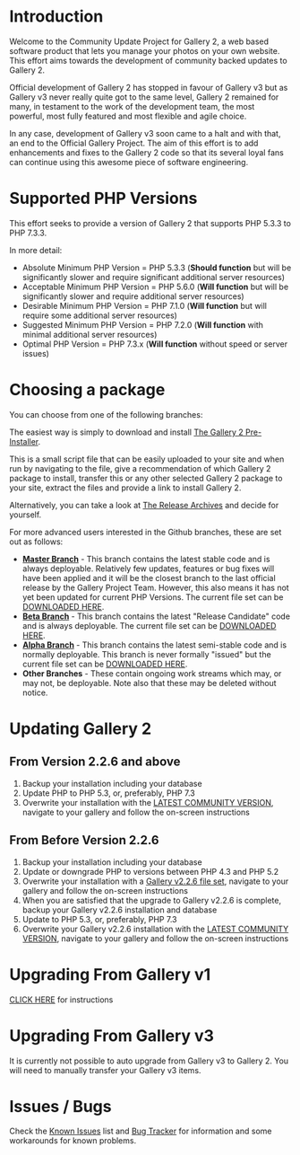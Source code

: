 # Introduction

Welcome to the Community Update Project for Gallery 2, a web based software product that lets you manage your photos on your own website. This effort aims towards the development of community backed updates to Gallery 2.

Official development of Gallery 2 has stopped in favour of Gallery v3 but as Gallery v3 never really quite got to the same level, Gallery 2 remained for many, in testament to the work of the development team, the most powerful, most fully featured and most flexible and agile choice.

In any case, development of Gallery v3 soon came to a halt and with that, an end to the Official Gallery Project. The aim of this effort is to add enhancements and fixes to the Gallery 2 code so that its several loyal fans can continue using this awesome piece of software engineering.

# Supported PHP Versions

This effort seeks to provide a version of Gallery 2 that supports PHP 5.3.3 to PHP 7.3.3.

In more detail:

  - Absolute Minimum PHP Version = PHP 5.3.3 (**Should function** but will be significantly slower and require significant additional server resources)
  - Acceptable Minimum PHP Version = PHP 5.6.0 (**Will function** but will be significantly slower and require additional server resources)
  - Desirable Minimum PHP Version = PHP 7.1.0 (**Will function** but will require some additional server resources)
  - Suggested Minimum PHP Version = PHP 7.2.0 (**Will function** with minimal additional server resources)
  - Optimal PHP Version = PHP 7.3.x (**Will function** without speed or server issues)

# Choosing a package

You can choose from one of the following branches:

The easiest way is simply to download and install [The Gallery 2 Pre-Installer](https://github.com/dakanji/G2Project-preinstaller).

This is a small script file that can be easily uploaded to your site and when run by navigating to the file, give a recommendation of which Gallery 2 package to install, transfer this or any other selected Gallery 2 package to your site, extract the files and provide a link to install Gallery 2.

Alternatively, you can take a look at [The Release Archives](https://github.com/dakanji/G2Project/releases) and decide for yourself.

For more advanced users interested in the Github branches, these are set out as follows:

- **[Master Branch](https://github.com/dakanji/G2Project/tree/master)** - This branch contains the latest stable code and is always deployable. Relatively few updates, features or bug fixes will have been applied and it will be the closest branch to the last official release by the Gallery Project Team. However, this also means it has not yet been updated for current PHP Versions. The current file set can be [DOWNLOADED HERE](https://github.com/dakanji/G2Project/releases).
- **[Beta Branch](https://github.com/dakanji/G2Project/tree/beta)** - This branch contains the latest "Release Candidate" code and is always deployable. The current file set can be [DOWNLOADED HERE](https://github.com/dakanji/G2Project/zipball/beta).
- **[Alpha Branch](https://github.com/dakanji/G2Project/tree/alpha)** - This branch contains the latest semi-stable code and is normally deployable. This branch is never formally "issued" but the current file set can be [DOWNLOADED HERE](https://github.com/dakanji/G2Project/zipball/alpha).
- **Other Branches** - These contain ongoing work streams which may, or may not, be deployable. Note also that these may be deleted without notice.

# Updating Gallery 2

## From Version 2.2.6 and above

1.  Backup your installation including your database
2.  Update PHP to PHP 5.3, or, preferably, PHP 7.3
3.  Overwrite your installation with the [LATEST COMMUNITY VERSION](https://github.com/dakanji/G2Project/releases), navigate to your gallery and follow the on-screen instructions

## From Before Version 2.2.6

1.  Backup your installation including your database
2.  Update or downgrade PHP to versions between PHP 4.3 and PHP 5.2
3.  Overwrite your installation with a [Gallery v2.2.6 file set](https://sourceforge.net/projects/gallery/files/gallery2/2.2.6/), navigate to your gallery and follow the on-screen instructions
4.  When you are satisfied that the upgrade to Gallery v2.2.6 is complete, backup your Gallery v2.2.6 installation and database
5.  Update to PHP 5.3, or, preferably, PHP 7.3
6.  Overwrite your Gallery v2.2.6 installation with the [LATEST COMMUNITY VERSION](https://github.com/dakanji/G2Project/releases), navigate to your gallery and follow the on-screen instructions

# Upgrading From Gallery v1

[CLICK HERE](http://codex.galleryproject.org/Gallery2:migration) for instructions

# Upgrading From Gallery v3

It is currently not possible to auto upgrade from Gallery v3 to Gallery 2. You will need to manually transfer your Gallery v3 items.

# Issues / Bugs

Check the [Known Issues](http://codex.gallery2.org/Gallery2:Known_Issues) list and [Bug Tracker](https://github.com/dakanji/G2Project/issues) for information and some workarounds for known problems.

